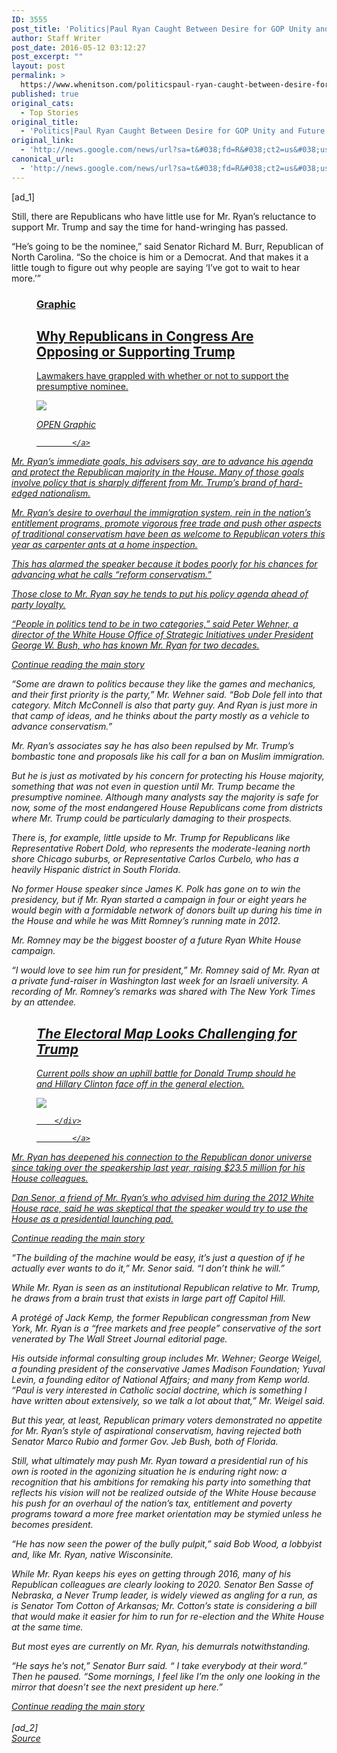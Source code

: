 ```yaml
---
ID: 3555
post_title: 'Politics|Paul Ryan Caught Between Desire for GOP Unity and Future Agenda &#8211; New York Times'
author: Staff Writer
post_date: 2016-05-12 03:12:27
post_excerpt: ""
layout: post
permalink: >
  https://www.whenitson.com/politicspaul-ryan-caught-between-desire-for-gop-unity-and-future-agenda-new-york-times/
published: true
original_cats:
  - Top Stories
original_title:
  - 'Politics|Paul Ryan Caught Between Desire for GOP Unity and Future Agenda - New York Times'
original_link:
  - 'http://news.google.com/news/url?sa=t&#038;fd=R&#038;ct2=us&#038;usg=AFQjCNEVoyyMMTgMtlrImMHR3SUHE-YbSw&#038;clid=c3a7d30bb8a4878e06b80cf16b898331&#038;cid=52779105090401&#038;ei=mvQzV_i3CsLYhAGWr6_wCA&#038;url=http://www.nytimes.com/2016/05/12/us/politics/paul-ryan-caught-between-desire-for-gop-unity-and-future-agenda.html'
canonical_url:
  - 'http://news.google.com/news/url?sa=t&#038;fd=R&#038;ct2=us&#038;usg=AFQjCNEVoyyMMTgMtlrImMHR3SUHE-YbSw&#038;clid=c3a7d30bb8a4878e06b80cf16b898331&#038;cid=52779105090401&#038;ei=mvQzV_i3CsLYhAGWr6_wCA&#038;url=http://www.nytimes.com/2016/05/12/us/politics/paul-ryan-caught-between-desire-for-gop-unity-and-future-agenda.html'
---
```

 [ad_1]
<br><div readability="164.94301621091">
        <p class="story-body-text story-content" data-para-count="144" data-total-count="2115" id="story-continues-3">Still, there are Republicans who have little use for Mr. Ryan’s reluctance to support Mr. Trump and say the time for hand-wringing has passed.</p><p class="story-body-text story-content" data-para-count="247" data-total-count="2362">“He’s going to be the nominee,” said Senator Richard M. Burr, Republican of North Carolina. “So the choice is him or a Democrat. And that makes it a little tough to figure out why people are saying ‘I’ve got to wait to hear more.’”</p> <figure id="trump-endorsements-congress-republicans-gop" class="interactive promo  layout-large"><a href="http://www.nytimes.com/interactive/2016/05/08/us/politics/trump-endorsements-congress-republicans-gop.html" readability="1">
                <figcaption class="interactive-caption" readability="2"><h3 class="interactive-kicker">
                Graphic            </h3>
                        <h2 class="interactive-headline">
                Why Republicans in Congress Are Opposing or Supporting Trump            </h2>
            <p class="interactive-summary">
                Lawmakers have grappled with whether or not to support the presumptive nominee.            </p>
        </figcaption><div class="interactive-image-container">
            <div class="interactive-image">
                <img src="http://www.whenitson.com/wp-content/uploads/2016/05/PoliticsPaul-Ryan-Caught-Between-Desire-for-GOP-Unity-and-Future-Agenda-New-York-Times.png"/></div>
            <p>
                <i class="icon sprite-icon interactive-overlay-icon"/>
                                <span class="interactive-overlay-text">
                    OPEN Graphic                </span>
                            </p>
        </div>

            </a>
</figure><p class="story-body-text story-content" data-para-count="236" data-total-count="2598">Mr. Ryan’s immediate goals, his advisers say, are to advance his agenda and protect the Republican majority in the House. Many of those goals involve policy that is sharply different from Mr. Trump’s brand of hard-edged nationalism.</p><p class="story-body-text story-content" data-para-count="271" data-total-count="2869">Mr. Ryan’s desire to overhaul the immigration system, rein in the nation’s entitlement programs, promote vigorous free trade and push other aspects of traditional conservatism have been as welcome to Republican voters this year as carpenter ants at a home inspection.</p><p class="story-body-text story-content" data-para-count="123" data-total-count="2992">This has alarmed the speaker because it bodes poorly for his chances for advancing what he calls “reform conservatism.”</p><p class="story-body-text story-content" data-para-count="85" data-total-count="3077">Those close to Mr. Ryan say he tends to put his policy agenda ahead of party loyalty.</p><p class="story-body-text story-content" data-para-count="207" data-total-count="3284">“People in politics tend to be in two categories,” said Peter Wehner, a director of the White House Office of Strategic Initiatives under President George W. Bush, who has known Mr. Ryan for two decades.</p><div id="story-ad-2" class="story-ad ad ad-placeholder nocontent robots-nocontent">
    
<a class="visually-hidden skip-to-text-link" href="#story-continues-4">Continue reading the main story</a>
</div>
<p class="story-body-text story-content" data-para-count="331" data-total-count="3615" id="story-continues-4">“Some are drawn to politics because they like the games and mechanics, and their first priority is the party,” Mr. Wehner said. “Bob Dole fell into that category. Mitch McConnell is also that party guy. And Ryan is just more in that camp of ideas, and he thinks about the party mostly as a vehicle to advance conservatism.”</p><p class="story-body-text story-content" data-para-count="146" data-total-count="3761">Mr. Ryan’s associates say he has also been repulsed by Mr. Trump’s bombastic tone and proposals like his call for a ban on Muslim immigration.</p><p class="story-body-text story-content" data-para-count="355" data-total-count="4116">But he is just as motivated by his concern for protecting his House majority, something that was not even in question until Mr. Trump became the presumptive nominee. Although many analysts say the majority is safe for now, some of the most endangered House Republicans come from districts where Mr. Trump could be particularly damaging to their prospects.</p><p class="story-body-text story-content" data-para-count="251" data-total-count="4367">There is, for example, little upside to Mr. Trump for Republicans like Representative Robert Dold, who represents the moderate-leaning north shore Chicago suburbs, or Representative Carlos Curbelo, who has a heavily Hispanic district in South Florida.</p><p class="story-body-text story-content" data-para-count="280" data-total-count="4647">No former House speaker since James K. Polk has gone on to win the presidency, but if Mr. Ryan started a campaign in four or eight years he would begin with a formidable network of donors built up during his time in the House and while he was Mitt Romney’s running mate in 2012.</p><p class="story-body-text story-content" data-para-count="76" data-total-count="4723">Mr. Romney may be the biggest booster of a future Ryan White House campaign.</p><p class="story-body-text story-content" data-para-count="241" data-total-count="4964">“I would love to see him run for president,” Mr. Romney said of Mr. Ryan at a private fund-raiser in Washington last week for an Israeli university. A recording of Mr. Romney’s remarks was shared with The New York Times by an attendee.</p> <figure id="electoral-map-trump-clinton" class="interactive promo  layout-large"><a href="http://www.nytimes.com/interactive/2016/05/04/upshot/electoral-map-trump-clinton.html" readability="1.5">
                <figcaption class="interactive-caption" readability="3"><h2 class="interactive-headline">
                The Electoral Map Looks Challenging for Trump            </h2>
            <p class="interactive-summary">
                Current polls show an uphill battle for Donald Trump should he and Hillary Clinton face off in the general election.            </p>
        </figcaption><div class="interactive-image-container">
            <div class="interactive-image">
                <img src="http://www.whenitson.com/wp-content/uploads/2016/05/1463022747_802_PoliticsPaul-Ryan-Caught-Between-Desire-for-GOP-Unity-and-Future-Agenda-New-York-Times.png"/></div>
            
        </div>

            </a>
</figure><p class="story-body-text story-content" data-para-count="162" data-total-count="5126">Mr. Ryan has deepened his connection to the Republican donor universe since taking over the speakership last year, raising $23.5 million for his House colleagues.</p><p class="story-body-text story-content" data-para-count="184" data-total-count="5310">Dan Senor, a friend of Mr. Ryan’s who advised him during the 2012 White House race, said he was skeptical that the speaker would try to use the House as a presidential launching pad.</p><div id="story-ad-3" class="story-ad ad ad-placeholder nocontent robots-nocontent">
    
<a class="visually-hidden skip-to-text-link" href="#story-continues-5">Continue reading the main story</a>
</div>
<p class="story-body-text story-content" data-para-count="157" data-total-count="5467" id="story-continues-5">“The building of the machine would be easy, it’s just a question of if he actually ever wants to do it,” Mr. Senor said. “I don’t think he will.”</p><p class="story-body-text story-content" data-para-count="148" data-total-count="5615">While Mr. Ryan is seen as an institutional Republican relative to Mr. Trump, he draws from a brain trust that exists in large part off Capitol Hill.</p><p class="story-body-text story-content" data-para-count="201" data-total-count="5816">A protégé of Jack Kemp, the former Republican congressman from New York, Mr. Ryan is a “free markets and free people” conservative of the sort venerated by The Wall Street Journal editorial page.</p><p class="story-body-text story-content" data-para-count="376" data-total-count="6192">His outside informal consulting group includes Mr. Wehner; George Weigel, a founding president of the conservative James Madison Foundation; Yuval Levin, a founding editor of National Affairs; and many from Kemp world. “Paul is very interested in Catholic social doctrine, which is something I have written about extensively, so we talk a lot about that,” Mr. Weigel said.</p><p class="story-body-text story-content" data-para-count="212" data-total-count="6404">But this year, at least, Republican primary voters demonstrated no appetite for Mr. Ryan’s style of aspirational conservatism, having rejected both Senator Marco Rubio and former Gov. Jeb Bush, both of Florida.</p><p class="story-body-text story-content" data-para-count="455" data-total-count="6859">Still, what ultimately may push Mr. Ryan toward a presidential run of his own is rooted in the agonizing situation he is enduring right now: a recognition that his ambitions for remaking his party into something that reflects his vision will not be realized outside of the White House because his push for an overhaul of the nation’s tax, entitlement and poverty programs toward a more free market orientation may be stymied unless he becomes president.</p><p class="story-body-text story-content" data-para-count="119" data-total-count="6978">“He has now seen the power of the bully pulpit,” said Bob Wood, a lobbyist and, like Mr. Ryan, native Wisconsinite.</p><p class="story-body-text story-content" data-para-count="385" data-total-count="7363">While Mr. Ryan keeps his eyes on getting through 2016, many of his Republican colleagues are clearly looking to 2020. Senator Ben Sasse of Nebraska, a Never Trump leader, is widely viewed as angling for a run, as is Senator Tom Cotton of Arkansas; Mr. Cotton’s state is considering a bill that would make it easier for him to run for re-election and the White House at the same time.</p><p class="story-body-text story-content" data-para-count="71" data-total-count="7434">But most eyes are currently on Mr. Ryan, his demurrals notwithstanding.</p><p class="story-body-text story-content" data-para-count="220" data-total-count="7654">“He says he’s not,” Senator Burr said. “ I take everybody at their word.” Then he paused. “Some mornings, I feel like I’m the only one looking in the mirror that doesn’t see the next president up here.”</p><a class="visually-hidden skip-to-text-link" href="#whats-next">Continue reading the main story</a>
    </div>
<br>[ad_2]
<br><a href="http://news.google.com/news/url?sa=t&#038;fd=R&#038;ct2=us&#038;usg=AFQjCNEVoyyMMTgMtlrImMHR3SUHE-YbSw&#038;clid=c3a7d30bb8a4878e06b80cf16b898331&#038;cid=52779105090401&#038;ei=mvQzV_i3CsLYhAGWr6_wCA&#038;url=http://www.nytimes.com/2016/05/12/us/politics/paul-ryan-caught-between-desire-for-gop-unity-and-future-agenda.html">Source </a>